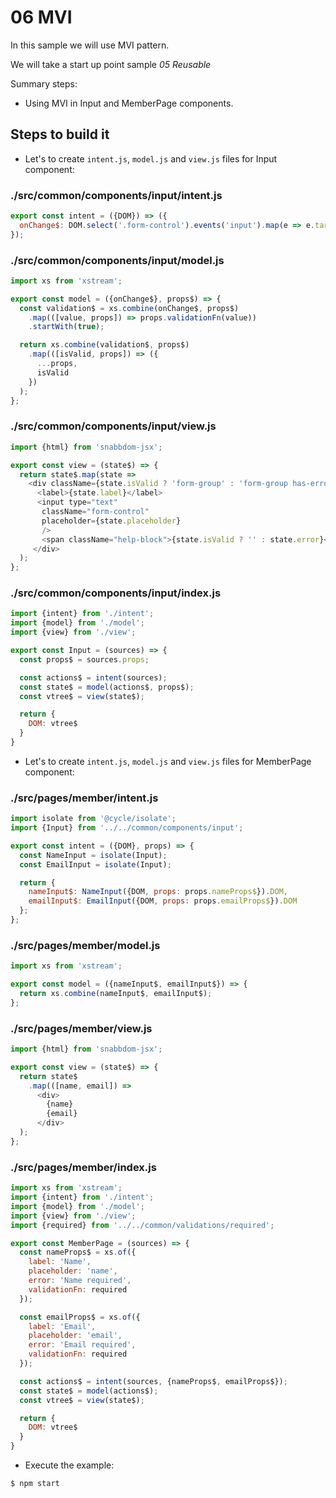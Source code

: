 # 06 MVI

In this sample we will use MVI pattern.

We will take a start up point sample _05 Reusable_

Summary steps:
- Using MVI in Input and MemberPage components.

## Steps to build it

- Let's to create `intent.js`, `model.js` and `view.js` files for Input component:

### ./src/common/components/input/intent.js

```javascript
export const intent = ({DOM}) => ({
  onChange$: DOM.select('.form-control').events('input').map(e => e.target.value)
});
```

### ./src/common/components/input/model.js

```javascript
import xs from 'xstream';

export const model = ({onChange$}, props$) => {
  const validation$ = xs.combine(onChange$, props$)
    .map(([value, props]) => props.validationFn(value))
    .startWith(true);

  return xs.combine(validation$, props$)
    .map(([isValid, props]) => ({
      ...props,
      isValid
    })
  );
};
```

### ./src/common/components/input/view.js

```javascript
import {html} from 'snabbdom-jsx';

export const view = (state$) => {
  return state$.map(state =>
    <div className={state.isValid ? 'form-group' : 'form-group has-error'}>
      <label>{state.label}</label>
      <input type="text"
       className="form-control"
       placeholder={state.placeholder}
       />
       <span className="help-block">{state.isValid ? '' : state.error}</span>
     </div>
  );
};
```

### ./src/common/components/input/index.js

```javascript
import {intent} from './intent';
import {model} from './model';
import {view} from './view';

export const Input = (sources) => {
  const props$ = sources.props;

  const actions$ = intent(sources);
  const state$ = model(actions$, props$);
  const vtree$ = view(state$);

  return {
    DOM: vtree$
  }
}
```

- Let's to create `intent.js`, `model.js` and `view.js` files for MemberPage component:

### ./src/pages/member/intent.js

```javascript
import isolate from '@cycle/isolate';
import {Input} from '../../common/components/input';

export const intent = ({DOM}, props) => {
  const NameInput = isolate(Input);
  const EmailInput = isolate(Input);

  return {
    nameInput$: NameInput({DOM, props: props.nameProps$}).DOM,
    emailInput$: EmailInput({DOM, props: props.emailProps$}).DOM
  };
};
```

### ./src/pages/member/model.js

```javascript
import xs from 'xstream';

export const model = ({nameInput$, emailInput$}) => {
  return xs.combine(nameInput$, emailInput$);
};
```

### ./src/pages/member/view.js

```javascript
import {html} from 'snabbdom-jsx';

export const view = (state$) => {
  return state$
    .map(([name, email]) =>
      <div>
        {name}
        {email}
      </div>
  );
};
```

### ./src/pages/member/index.js

```javascript
import xs from 'xstream';
import {intent} from './intent';
import {model} from './model';
import {view} from './view';
import {required} from '../../common/validations/required';

export const MemberPage = (sources) => {
  const nameProps$ = xs.of({
    label: 'Name',
    placeholder: 'name',
    error: 'Name required',
    validationFn: required
  });

  const emailProps$ = xs.of({
    label: 'Email',
    placeholder: 'email',
    error: 'Email required',
    validationFn: required
  });

  const actions$ = intent(sources, {nameProps$, emailProps$});
  const state$ = model(actions$);
  const vtree$ = view(state$);

  return {
    DOM: vtree$
  }
}
```

- Execute the example:

 ```bash
 $ npm start
 ```
